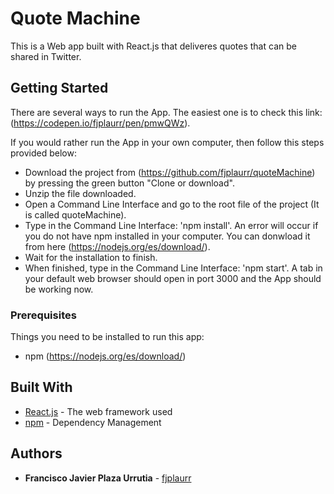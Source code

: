 # Quote Machine

This is a Web app built with React.js that deliveres quotes that can be shared in Twitter.


## Getting Started

There are several ways to run the App. The easiest one is to check this link: (https://codepen.io/fjplaurr/pen/pmwQWz).

If you would rather run the App in your own computer, then follow this steps provided below:
- Download the project from (https://github.com/fjplaurr/quoteMachine) by pressing the green button "Clone or download".
- Unzip the file downloaded.
- Open a Command Line Interface and go to the root file of the project (It is called quoteMachine).
- Type in the Command Line Interface: 'npm install'. An error will occur if you do not have npm installed in your computer. You can donwload it from here (https://nodejs.org/es/download/).
- Wait for the installation to finish.
- When finished, type in the Command Line Interface: 'npm start'.
A tab in your default web browser should open in port 3000 and the App should be working now.


### Prerequisites

Things you need to be installed to run this app:
* npm (https://nodejs.org/es/download/)


## Built With

* [React.js](https://es.reactjs.org/) - The web framework used
* [npm](https://www.npmjs.com/) - Dependency Management


## Authors

* **Francisco Javier Plaza Urrutia** - [fjplaurr](https://github.com/fjplaurr)
